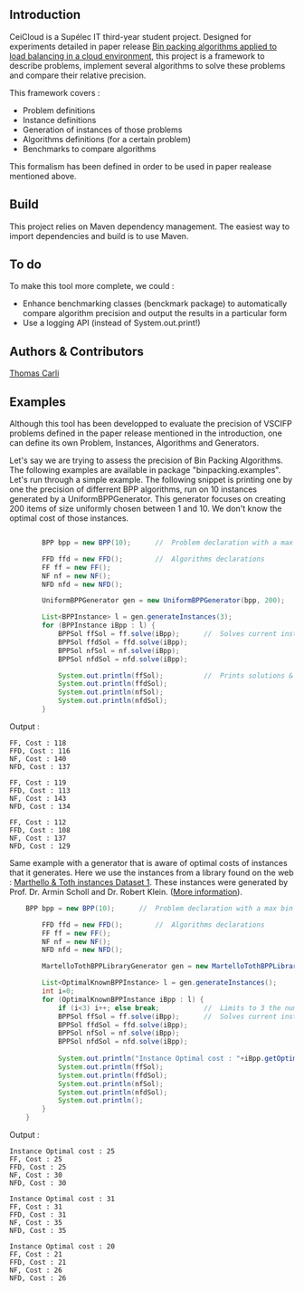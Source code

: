 Introduction
------------

CeiCloud is a Supélec IT third-year student project. Designed for experiments detailed in paper release [Bin packing algorithms applied to load balancing in a cloud environment](link!), this project is a framework to describe problems, implement several algorithms to solve these problems and compare their relative precision.

This framework covers :
*	Problem definitions
*	Instance definitions
*	Generation of instances of those problems
*	Algorithms definitions (for a certain problem)
*	Benchmarks to compare algorithms

This formalism has been defined in order to be used in paper realease mentioned above.

Build
-----
This project relies on Maven dependency management. The easiest way to import dependencies and build is to use Maven.


To do
----
To make this tool more complete, we could :

*	Enhance benchmarking classes (benckmark package) to automatically compare algorithm precision and output the results in a particular form
*	Use a logging API (instead of System.out.print!)

Authors & Contributors
-------

[Thomas Carli](mailto:thomascarli@gmail.com)

Examples
--------

Although this tool has been developped to evaluate the precision of VSCIFP problems defined in the paper release mentioned in the introduction, one can define its own Problem, Instances, Algorithms and Generators.

Let's say we are trying to assess the precision of Bin Packing Algorithms. The following examples are available in package "binpacking.examples". Let's run through a simple example. The following snippet is printing one by one the precision of differrent BPP algorithms, run on 10 instances generated by a UniformBPPGenerator. This generator focuses on creating 200 items of size uniformly chosen between 1 and 10. We don't know the optimal cost of those instances.

```java

		BPP bpp = new BPP(10);		//	Problem declaration with a max bin size parameter of 10.

		FFD ffd = new FFD();		//	Algorithms declarations
		FF ff = new FF();
		NF nf = new NF();
		NFD nfd = new NFD();

		UniformBPPGenerator gen = new UniformBPPGenerator(bpp, 200);					//	Instance generator declaration

		List<BPPInstance> l = gen.generateInstances(3);
		for (BPPInstance iBpp : l) {
			BPPSol ffSol = ff.solve(iBpp);		//	Solves current instance with First-Fit algorithm.
			BPPSol ffdSol = ffd.solve(iBpp);
			BPPSol nfSol = nf.solve(iBpp);
			BPPSol nfdSol = nfd.solve(iBpp);

			System.out.println(ffSol);			//	Prints solutions & costs
			System.out.println(ffdSol);
			System.out.println(nfSol);
			System.out.println(nfdSol);
		}
```

Output : 

```
FF, Cost : 118
FFD, Cost : 116
NF, Cost : 140
NFD, Cost : 137

FF, Cost : 119
FFD, Cost : 113
NF, Cost : 143
NFD, Cost : 134

FF, Cost : 112
FFD, Cost : 108
NF, Cost : 137
NFD, Cost : 129
```

Same example with a generator that is aware of optimal costs of instances that it generates. Here we use the instances from a library found on the web : [Marthello & Toth instances Dataset 1](http://www.wiwi.uni-jena.de/entscheidung/binpp/bin1dat.htm). These instances were generated by Prof. Dr. Armin Scholl and Dr. Robert Klein. ([More information](http://www.wiwi.uni-jena.de/entscheidung/binpp/)).

```java
	BPP bpp = new BPP(10);		//	Problem declaration with a max bin size parameter of 10.

		FFD ffd = new FFD();		//	Algorithms declarations
		FF ff = new FF();
		NF nf = new NF();
		NFD nfd = new NFD();

		MartelloTothBPPLibraryGenerator gen = new MartelloTothBPPLibraryGenerator(bpp);							//	Instance generator declaration

		List<OptimalKnownBPPInstance> l = gen.generateInstances();
		int i=0;
		for (OptimalKnownBPPInstance iBpp : l) {
			if (i<3) i++; else break;			//	Limits to 3 the number of instances solved. Increase for more.
			BPPSol ffSol = ff.solve(iBpp);		//	Solves current instance with First-Fit algorithm.
			BPPSol ffdSol = ffd.solve(iBpp);
			BPPSol nfSol = nf.solve(iBpp);
			BPPSol nfdSol = nfd.solve(iBpp);
			
			System.out.println("Instance Optimal cost : "+iBpp.getOptimalSolution().getCost());		//	Prints instance optimal cost.
			System.out.println(ffSol);																//	Prints solutions & costs.
			System.out.println(ffdSol);
			System.out.println(nfSol);
			System.out.println(nfdSol);
			System.out.println();
		}
	}
```

Output : 

```
Instance Optimal cost : 25
FF, Cost : 25
FFD, Cost : 25
NF, Cost : 30
NFD, Cost : 30

Instance Optimal cost : 31
FF, Cost : 31
FFD, Cost : 31
NF, Cost : 35
NFD, Cost : 35

Instance Optimal cost : 20
FF, Cost : 21
FFD, Cost : 21
NF, Cost : 26
NFD, Cost : 26
```
